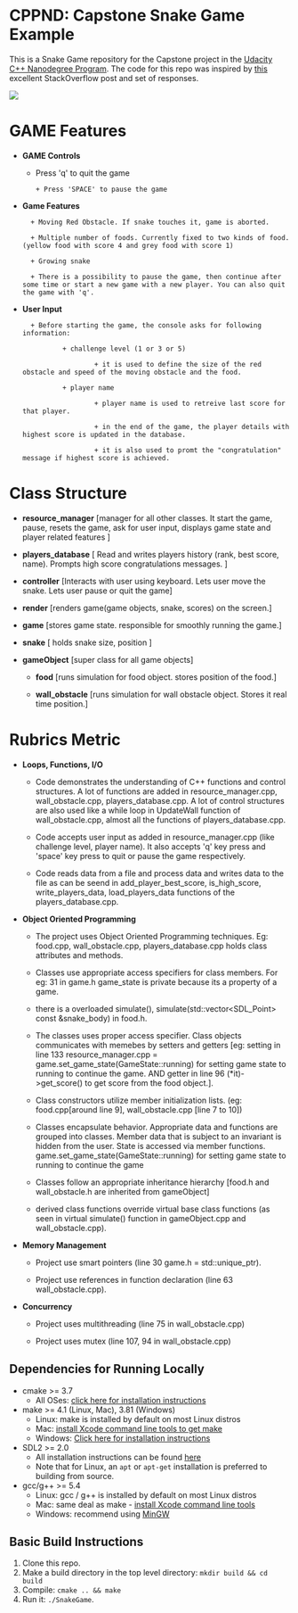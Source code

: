 # CPPND: Capstone Snake Game Example

This is a Snake Game repository for the Capstone project in the [Udacity C++ Nanodegree Program](https://www.udacity.com/course/c-plus-plus-nanodegree--nd213). The code for this repo was inspired by [this](https://codereview.stackexchange.com/questions/212296/snake-game-in-c-with-sdl) excellent StackOverflow post and set of responses.

<img src="snake_game_final.gif"/>

# GAME Features

+ **GAME Controls**

  + Press 'q' to quit the game

		+ Press 'SPACE' to pause the game
+ **Game Features**

		+ Moving Red Obstacle. If snake touches it, game is aborted.

		+ Multiple number of foods. Currently fixed to two kinds of food. (yellow food with score 4 and grey food with score 1)

		+ Growing snake

		+ There is a possibility to pause the game, then continue after some time or start a new game with a new player. You can also quit the game with 'q'.
+ **User Input**

		+ Before starting the game, the console asks for following information:

				+ challenge level (1 or 3 or 5)

						+ it is used to define the size of the red obstacle and speed of the moving obstacle and the food.

				+ player name

						+ player name is used to retreive last score for that player.

						+ in the end of the game, the player details with highest score is updated in the database.

						+ it is also used to promt the "congratulation" message if highest score is achieved.

# Class Structure

+ **resource_manager** [manager for all other classes. It start the game, pause, resets the game, ask for user input, displays game state and player related features ]

+ **players_database**  [ Read and writes players history (rank, best score, name). Prompts high score congratulations messages. ]

+ **controller**  [Interacts with user using keyboard. Lets user move the snake. Lets user pause or quit the game]

+ **render** [renders game(game objects, snake, scores) on the screen.]

+ **game** [stores game state. responsible for smoothly running the game.]

+ **snake** [ holds snake size, position ]

+ **gameObject** [super class for all game objects]

	+ **food** [runs simulation for food object. stores position of the food.]

	+ **wall_obstacle** [runs simulation for wall obstacle object. Stores it real time position.]


# Rubrics Metric
+ **Loops, Functions, I/O**

	* Code demonstrates the understanding of C++ functions and control structures. A lot of functions are added in resource_manager.cpp, wall_obstacle.cpp, players_database.cpp. A lot of control structures are also used like a while loop in UpdateWall function of wall_obstacle.cpp, almost all the functions of players_database.cpp.

	* Code accepts user input as added in resource_manager.cpp (like challenge level, player name). It also accepts 'q' key press and 'space' key press to quit or pause the game respectively.

	* Code reads data from a file and process data and writes data to the file as can be seend in add_player_best_score, is_high_score, write_players_data, load_players_data functions of the players_database.cpp.

+ **Object Oriented Programming**

	* The project uses Object Oriented Programming techniques. Eg: food.cpp, wall_obstacle.cpp, players_database.cpp holds class attributes and methods.
	
	* Classes use appropriate access specifiers for class members. For eg: 31 in game.h game_state is private because its a property of a game.

	* there is a overloaded simulate(), simulate(std::vector<SDL_Point> const  &snake_body) in food.h.

	* The classes uses proper access specifier. Class objects communicates with memebes by setters and getters [eg: setting in line 133 resource_manager.cpp = game.set_game_state(GameState::running) for setting game state to running to continue the game. AND getter in line 96 (*it)->get_score() to get score from the food object.].

	* Class constructors utilize member initialization lists. (eg: food.cpp[around line 9], wall_obstacle.cpp [line 7 to 10])
	
	* Classes encapsulate behavior. Appropriate data and functions are grouped into classes. Member data that is subject to an invariant is hidden from the user.  State is accessed via member functions. game.set_game_state(GameState::running) for setting game state to running to continue the game

	* Classes follow an appropriate inheritance hierarchy [food.h and wall_obstacle.h  are inherited from gameObject]

	* derived class functions override virtual base class functions (as seen in virtual simulate() function in gameObject.cpp and wall_obstacle.cpp).

+ **Memory Management**

	* Project use smart pointers (line 30 game.h = std::unique_ptr<FoodObj>).

	* Project use references in function declaration (line 63 wall_obstacle.cpp).

+ **Concurrency**

	* Project uses multithreading (line 75 in wall_obstacle.cpp)

	* Project uses mutex (line 107, 94 in wall_obstacle.cpp)





## Dependencies for Running Locally
* cmake >= 3.7
  * All OSes: [click here for installation instructions](https://cmake.org/install/)
* make >= 4.1 (Linux, Mac), 3.81 (Windows)
  * Linux: make is installed by default on most Linux distros
  * Mac: [install Xcode command line tools to get make](https://developer.apple.com/xcode/features/)
  * Windows: [Click here for installation instructions](http://gnuwin32.sourceforge.net/packages/make.htm)
* SDL2 >= 2.0
  * All installation instructions can be found [here](https://wiki.libsdl.org/Installation)
  * Note that for Linux, an `apt` or `apt-get` installation is preferred to building from source.
* gcc/g++ >= 5.4
  * Linux: gcc / g++ is installed by default on most Linux distros
  * Mac: same deal as make - [install Xcode command line tools](https://developer.apple.com/xcode/features/)
  * Windows: recommend using [MinGW](http://www.mingw.org/)

## Basic Build Instructions

1. Clone this repo.
2. Make a build directory in the top level directory: `mkdir build && cd build`
3. Compile: `cmake .. && make`
4. Run it: `./SnakeGame`.
